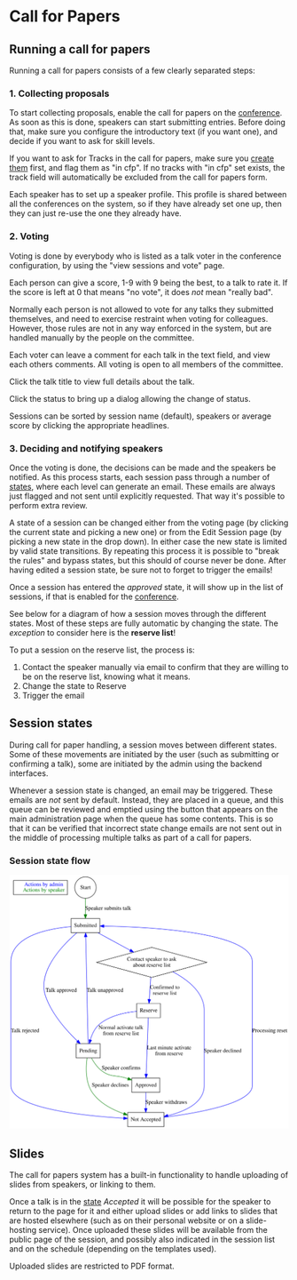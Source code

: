 # Call for Papers

## Running a call for papers

Running a call for papers consists of a few clearly separated steps:

### 1. Collecting proposals

To start collecting proposals, enable the call for papers on the
[conference](configuring). As soon as this is done, speakers can start
submitting entries. Before doing that, make sure you configure the
introductory text (if you want one), and decide if you want to ask for
skill levels.

If you want to ask for Tracks in the call for papers, make sure you
[create them](schedule#tracks) first, and flag them as "in
cfp". If no tracks with "in cfp" set exists, the track field will
automatically be excluded from the call for papers form.

Each speaker has to set up a speaker profile. This profile is shared
between all the conferences on the system, so if they have already set
one up, then they can just re-use the one they already have.

### 2. Voting

Voting is done by everybody who is listed as a talk voter in the
conference configuration, by using the "view sessions and vote" page.

Each person can give a score, 1-9 with 9 being the best, to a talk to
rate it. If the score is left at 0 that means "no vote", it does *not*
mean "really bad".

Normally each person is not allowed to vote for any talks they
submitted themselves, and need to exercise restraint when voting for
colleagues. However, those rules are not in any way enforced in the
system, but are handled manually by the people on the committee.

Each voter can leave a comment for each talk in the text field, and
view each others comments. All voting is open to all members of the
committee.

Click the talk title to view full details about the talk.

Click the status to bring up a dialog allowing the change of status.

Sessions can be sorted by session name (default), speakers or average
score by clicking the appropriate headlines.

### 3. Deciding and notifying speakers

Once the voting is done, the decisions can be made and the speakers be
notified. As this process starts, each session pass through a number
of [states](#states), where each level can generate an email. These
emails are always just flagged and not sent until explicitly
requested. That way it's possible to perform extra review.

A state of a session can be changed either from the voting page (by
clicking the current state and picking a new one) or from the Edit
Session page (by picking a new state in the drop down). In either case
the new state is limited by valid state transitions. By repeating this
process it is possible to "break the rules" and bypass states, but
this should of course never be done. After having edited a session
state, be sure not to forget to trigger the emails!

Once a session has entered the *approved* state, it will show up in
the list of sessions, if that is enabled for the
[conference](configuring).

See below for a diagram of how a session moves through the different
states. Most of these steps are fully automatic by changing the
state. The *exception* to consider here is the **reserve list**!

To put a session on the reserve list, the process is:

1. Contact the speaker manually via email to confirm that they are
willing to be on the reserve list, knowing what it means.
1. Change the state to Reserve
1. Trigger the email

## Session states <a name="states"></a>

During call for paper handling, a session moves between different
states. Some of these movements are initiated by the user (such as
submitting or confirming a talk), some are initiated by the admin
using the backend interfaces.

Whenever a session state is changed, an email may be triggered. These
emails are *not* sent by default. Instead, they are placed in a queue,
and this queue can be reviewed and emptied using the button that
appears on the main administration page when the queue has some
contents. This is so that it can be verified that incorrect state
change emails are not sent out in the middle of processing multiple
talks as part of a call for papers.

### Session state flow

![Session states](graphs/talk_states.svg)


## Slides <a name="slides"></a>

The call for papers system has a built-in functionality to handle
uploading of slides from speakers, or linking to them.

Once a talk is in the [state](#states) *Accepted* it will be possible
for the speaker to return to the page for it and either upload slides
or add links to slides that are hosted elsewhere (such as on their
personal website or on a slide-hosting service). Once uploaded these
slides will be available from the public page of the session, and
possibly also indicated in the session list and on the schedule
(depending on the templates used).

Uploaded slides are restricted to PDF format.
